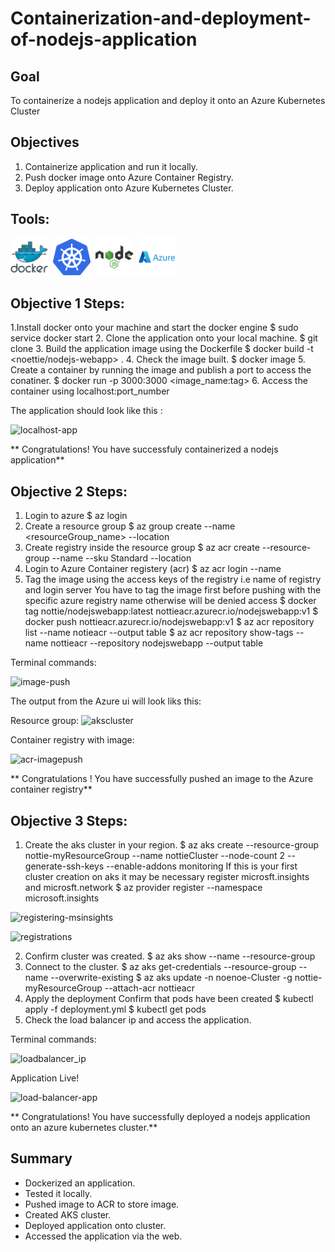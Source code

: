 # Containerization-and-deployment-of-nodejs-application

## Goal
To containerize a nodejs application and deploy it onto an Azure Kubernetes Cluster

## Objectives
1. Containerize application and run it locally.
2. Push docker image onto Azure Container Registry.
3. Deploy application onto Azure Kubernetes Cluster.

## Tools:

<div>
  <img src="https://github.com/devicons/devicon/blob/master/icons/docker/docker-original-wordmark.svg" width="60"/>&nbsp;
  <img src="https://github.com/devicons/devicon/blob/master/icons/kubernetes/kubernetes-plain.svg" width="60"/>&nbsp;
  <img src="https://github.com/devicons/devicon/blob/master/icons/nodejs/nodejs-original-wordmark.svg" width="60"/>&nbsp;
  <img src="https://github.com/devicons/devicon/blob/master/icons/azure/azure-original-wordmark.svg" width="60"/>
<div>
  

## Objective 1 Steps:

1.Install docker onto your machine and start the docker engine
$ sudo service docker start
2. Clone the application onto your local machine.
$ git clone <url>
3. Build the application image using the Dockerfile
$ docker build -t <noettie/nodejs-webapp> . 
4. Check the image built.
$ docker image
5. Create a container by running the image and publish a port to access the conatiner.
$ docker run -p 3000:3000 <image_name:tag>
6. Access the container using localhost:port_number 

The application should look like this :

![localhost-app](https://github.com/Noettie/Containerization-and-deployment-of-nodejs-application/assets/108426517/6c3098b9-53b4-48a6-95f3-c7819de7c127)



** Congratulations! You have successfuly containerized a nodejs application** 

## Objective 2 Steps:

1. Login to azure
$ az login
2. Create a resource group
$ az group create --name <resourceGroup_name> --location <region>
3. Create registry inside the resource group
$ az acr create --resource-group <nottie-myResourceGroup> --name <nottieacr> --sku Standard --location <eastus>
4. Login to Azure Container registery (acr)
$ az acr login --name <nottieacr>
5. Tag the image using the access keys of the registry i.e name of registry and login server 
You have to tag the image first before pushing with the specific azure registry name otherwise will be denied access
$ docker tag nottie/nodejswebapp:latest nottieacr.azurecr.io/nodejswebapp:v1
$ docker push nottieacr.azurecr.io/nodejswebapp:v1
$  az acr repository list --name notieacr --output table
$ az acr repository show-tags --name nottieacr --repository nodejswebapp --output table

Terminal commands:

![image-push](https://github.com/Noettie/Containerization-and-deployment-of-nodejs-application/assets/108426517/6891e8d2-12b1-4537-b9cd-06868e5470b0)

The output from the Azure ui will look liks this:

Resource group: 
![akscluster](https://github.com/Noettie/Containerization-and-deployment-of-nodejs-application/assets/108426517/8e5063db-858b-4dfd-82e6-1cf6c38395bd)


Container registry with image:

![acr-imagepush](https://github.com/Noettie/Containerization-and-deployment-of-nodejs-application/assets/108426517/326f96dd-5755-4674-85e1-f5dc01af592f)



** Congratulations ! You have successfully pushed an image to the Azure container registry** 

## Objective 3 Steps:

1. Create the aks cluster in your region.
$ az aks create --resource-group nottie-myResourceGroup --name nottieCluster --node-count 2 --generate-ssh-keys --enable-addons monitoring
If this is your first cluster creation on aks it may be necessary register microsft.insights and microsft.network
$ az provider register --namespace microsoft.insights

![registering-msinsights](https://github.com/Noettie/Containerization-and-deployment-of-nodejs-application/assets/108426517/1f52d1d8-4566-4e05-8988-8771ac56ec71)

![registrations](https://github.com/Noettie/Containerization-and-deployment-of-nodejs-application/assets/108426517/31eaa190-f4be-4fd7-a078-91b1ecd8e8f7)

2. Confirm cluster was created. 
$ az aks show --name <noenoe-cluster> --resource-group <nottie-myResourceGroup>
3. Connect to the cluster.
$ az aks get-credentials --resource-group <nottie-myResourceGroup> --name <noenoe-cluster> --overwrite-existing
$ az aks update -n noenoe-Cluster -g nottie-myResourceGroup --attach-acr nottieacr
4. Apply the deployment Confirm that pods have been created
$ kubectl apply -f deployment.yml
$ kubectl get pods
5. Check the load balancer ip and access the application.

Terminal commands:

![loadbalancer_ip](https://github.com/Noettie/Containerization-and-deployment-of-nodejs-application/assets/108426517/d2aa71ea-219b-426b-bbb7-3beaa83ee988)

Application Live!

![load-balancer-app](https://github.com/Noettie/Containerization-and-deployment-of-nodejs-application/assets/108426517/683d0bf7-0d2b-4e23-8b36-e61e4ee94dee)

** Congratulations! You have successfully deployed a nodejs application onto an azure kubernetes cluster.**

## Summary 
- Dockerized an application.
- Tested it locally.
- Pushed image to ACR to store image.
- Created AKS cluster.
- Deployed application onto cluster. 
- Accessed the application via the web.
























